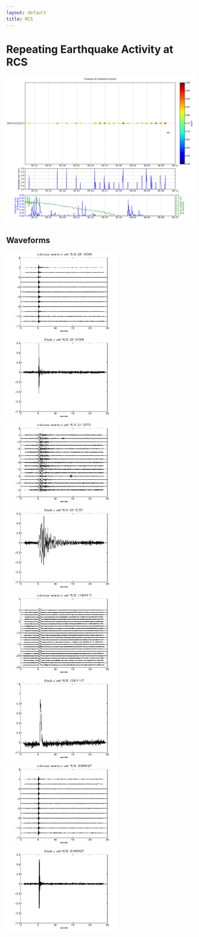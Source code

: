 ```yaml
---
layout: default
title: RCS
---
```


# Repeating Earthquake Activity at RCS
[<img src="figures/multTimeline20py.png" alt="multtimeline20" style="width: 900px;"/>](figures/multTimeline20py.png)

## Waveforms
[<img src="figures/1502-22104346_AllEv.png" alt="waveform" style="width: 300px;"/>](figures/1502-22104346_AllEv.png)[<img src="figures/1502-22104346_Stack.png" alt="waveform" style="width: 300px;"/>](figures/1502-22104346_Stack.png)[<img src="figures/1504-21130731_AllEv.png" alt="waveform" style="width: 300px;"/>](figures/1504-21130731_AllEv.png)[<img src="figures/1504-21130731_Stack.png" alt="waveform" style="width: 300px;"/>](figures/1504-21130731_Stack.png)[<img src="figures/1505-01214117_AllEv.png" alt="waveform" style="width: 300px;"/>](figures/1505-01214117_AllEv.png)[<img src="figures/1505-01214117_Stack.png" alt="waveform" style="width: 300px;"/>](figures/1505-01214117_Stack.png)[<img src="figures/1505-30045427_AllEv.png" alt="waveform" style="width: 300px;"/>](figures/1505-30045427_AllEv.png)[<img src="figures/1505-30045427_Stack.png" alt="waveform" style="width: 300px;"/>](figures/1505-30045427_Stack.png)